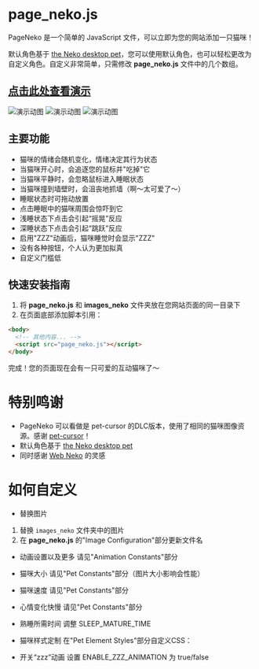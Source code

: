 # page_neko.js

PageNeko 是一个简单的 JavaScript 文件，可以立即为您的网站添加一只猫咪！

默认角色基于 [the Neko desktop pet](https://en.wikipedia.org/wiki/Neko_(software))，您可以使用默认角色，也可以轻松更改为自定义角色。自定义非常简单，只需修改 **page_neko.js** 文件中的几个数组。

## [点击此处查看演示](https://somwhy.github.io/PageNeko/)

![演示动图](https://github.com/user-attachments/assets/2bd2e8eb-8e7c-44f8-a460-d78295184b02)
![演示动图](https://github.com/user-attachments/assets/216808aa-a556-4479-9395-6c1050aab4c6)
![演示动图](https://github.com/user-attachments/assets/7af02366-56f8-4620-84c4-9582cd2d3a6a)

## 主要功能

- 猫咪的情绪会随机变化，情绪决定其行为状态
- 当猫咪开心时，会追逐您的鼠标并"吃掉"它
- 当猫咪平静时，会忽略鼠标进入睡眠状态
- 当猫咪撞到墙壁时，会沮丧地抓墙（啊～太可爱了～）
- 睡眠状态时可拖动放置
- 点击睡眠中的猫咪周围会惊吓到它
- 浅睡状态下点击会引起“摇晃”反应
- 深睡状态下点击会引起“跳跃”反应
- 启用"ZZZ"动画后，猫咪睡觉时会显示"ZZZ"
- 没有各种按钮，个人认为更加拟真
- 自定义门槛低

## 快速安装指南

1. 将 **page_neko.js** 和 **images_neko** 文件夹放在您网站页面的同一目录下
2. 在页面底部添加脚本引用：

```html
<body>
  <!-- 其他内容... -->
  <script src="page_neko.js"></script>
</body>
```

完成！您的页面现在会有一只可爱的互动猫咪了～

# 特别鸣谢

- PageNeko 可以看做是 pet-cursor 的DLC版本，使用了相同的猫咪图像资源。感谢 [pet-cursor](https://github.com/alienmelon/pet_cursor.js)！
- 默认角色基于 [the Neko desktop pet](https://en.wikipedia.org/wiki/Neko_(software))
- 同时感谢 [Web Neko](https://webneko.net/) 的灵感

# 如何自定义

- 替换图片
1. 替换 `images_neko` 文件夹中的图片
2. 在 **page_neko.js** 的"Image Configuration"部分更新文件名

- 动画设置以及更多
请见"Animation Constants"部分

- 猫咪大小
请见"Pet Constants"部分（图片大小影响会性能）

- 猫咪速度
请见"Pet Constants"部分

- 心情变化快慢
请见"Pet Constants"部分

- 熟睡所需时间
调整 SLEEP_MATURE_TIME

- 猫咪样式定制
在"Pet Element Styles"部分自定义CSS：

- 开关“zzz”动画
设置 ENABLE_ZZZ_ANIMATION 为 true/false